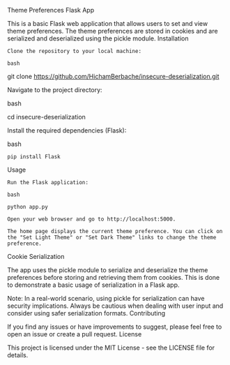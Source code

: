 Theme Preferences Flask App

This is a basic Flask web application that allows users to set and view theme preferences. The theme preferences are stored in cookies and are serialized and deserialized using the pickle module.
Installation

    Clone the repository to your local machine:

    bash

git clone https://github.com/HichamBerbache/insecure-deserialization.git

Navigate to the project directory:

bash

cd insecure-deserialization

Install the required dependencies (Flask):

bash

    pip install Flask

Usage

    Run the Flask application:

    bash

    python app.py

    Open your web browser and go to http://localhost:5000.

    The home page displays the current theme preference. You can click on the "Set Light Theme" or "Set Dark Theme" links to change the theme preference.

Cookie Serialization

The app uses the pickle module to serialize and deserialize the theme preferences before storing and retrieving them from cookies. This is done to demonstrate a basic usage of serialization in a Flask app.

Note: In a real-world scenario, using pickle for serialization can have security implications. Always be cautious when dealing with user input and consider using safer serialization formats.
Contributing

If you find any issues or have improvements to suggest, please feel free to open an issue or create a pull request.
License

This project is licensed under the MIT License - see the LICENSE file for details.
